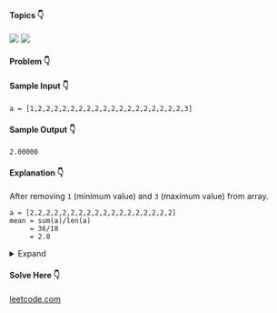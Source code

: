 #### Topics :point_down:
![](https://img.shields.io/badge/-array-wheat) 
![](https://img.shields.io/badge/-sorting-wheat)

#### Problem :point_down:

#### Sample Input :point_down:
```
a = [1,2,2,2,2,2,2,2,2,2,2,2,2,2,2,2,2,2,2,3]
```
#### Sample Output :point_down:
```
2.00000
```
#### Explanation :point_down:
After removing `1` (minimum value) and `3` (maximum value) from array.
```
a = [2,2,2,2,2,2,2,2,2,2,2,2,2,2,2,2,2,2]
mean = sum(a)/len(a)
     = 36/18
     = 2.0
```

<details>
<summary>Expand</summary>

#### Python :point_down:
```py
def solve(a):
    m = len(a)//20         # multiple of 20
    a.sort()
    s = sum(a[m:len(a)-m]) # sum
    l = len(a) - (2 * m)   # length
    return s/l
```
#### Explanation :point_down:
- `a.length` is multiple of `20`. 
- `5 % of 20 = 1`

If `a.length = 20`, remove `1` minimum and `1` maximum elements.  
If `a.length = 40`, remove `2` minimum and `2` maximum elements.  
If `a.length = 60`, remove `3` minimum and `3` maximum elements.  
#### Time Complexity :point_down:
```
O(n log n)
```
#### Space Complexity :point_down:
```
O(1)
```
</details>

#### Solve Here :point_down:
[leetcode.com](https://leetcode.com/problems/mean-of-array-after-removing-some-elements/)
